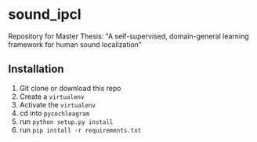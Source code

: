 # sound_ipcl
Repository for Master Thesis: "A self-supervised, domain-general learning framework for human sound localization"

## Installation
1. Git clone or download this repo
2. Create a `virtualenv`
3. Activate the `virtualenv`
5. cd into `pycochleagram`
6. run `python setup.py install`
4. run `pip install -r requirements.txt`
 
